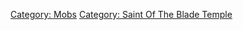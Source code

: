 [Category: Mobs](Category:_Mobs "wikilink") [Category: Saint Of The
Blade Temple](Category:_Saint_Of_The_Blade_Temple "wikilink")
